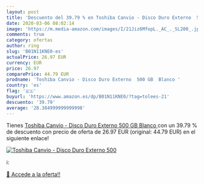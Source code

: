 ```yaml
---
layout: post
title: 'Descuento del 39.79 % en Toshiba Canvio - Disco Duro Externo  500'
date: 2020-03-06 08:02:14
image: 'https://m.media-amazon.com/images/I/21Jiz6MfopL._AC_._SL200_.jpg'
comments: true
category: ofertas
author: ring
slug: 'B01N11KNE0-es'
actualPrice: 26.97 EUR
currency: EUR
price: 26.97
comparePrice: 44.79 EUR
prodname: 'Toshiba Canvio - Disco Duro Externo  500 GB  Blanco '
country: 'es'
flag: '🇪🇸'
buyurl: 'https://www.amazon.es/dp/B01N11KNE0/?tag=tolees-21'
descuento: '39.79'
average: '28.384999999999998'
---
```


Tienes [Toshiba Canvio - Disco Duro Externo  500 GB  Blanco ](https://www.amazon.es/dp/B01N11KNE0/?tag=tolees-21) con un 39.79 % de descuento con precio de oferta de 26.97 EUR (original: 44.79 EUR) en el siguiente enlace!

[![Toshiba Canvio - Disco Duro Externo  500](https://m.media-amazon.com/images/I/21Jiz6MfopL._AC_._SL200_.jpg)](https://www.amazon.es/dp/B01N11KNE0/?tag=tolees-21)

ℹ️:


[🛒 Accede a la oferta!!](https://www.amazon.es/dp/B01N11KNE0/?tag=tolees-21)
